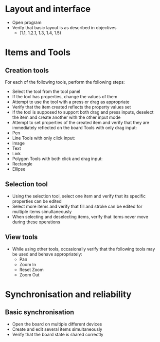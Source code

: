 # Layout and interface
- Open program
- Verify that basic layout is as described in objectives
	- (1.1, 1.2.1, 1.3, 1.4, 1.5)
# Items and Tools
## Creation tools
For each of the following tools, perform the following steps:
- Select the tool from the tool panel
- If the tool has properties, change the values of them
- Attempt to use the tool with a press or drag as appropriate
- Verify that the item created reflects the property values set
- If the tool is supposed to support both drag and press inputs, deselect the item and create another with the other input mode
- Attempt to set properties of the created item and verify that they are immediately reflected on the board
Tools with only drag input:
- Pen
- Line
Tools with only click input:
- Image
- Text
- Link
- Polygon
Tools with both click and drag input:
- Rectangle
- Ellipse
## Selection tool
- Using the selection tool, select one item and verify that its specific properties can be edited
- Select more items and verify that fill and stroke can be edited for multiple items simultaneously
- When selecting and deselecting items, verify that items never move during these operations
## View tools
- While using other tools, occasionally verify that the following tools may be used and behave appropriately:
	- Pan
	- Zoom In
	- Reset Zoom
	- Zoom Out
# Synchronisation and reliability
## Basic synchronisation
- Open the board on multiple different devices
- Create and edit several items simultaneously
- Verify that the board state is shared correctly
